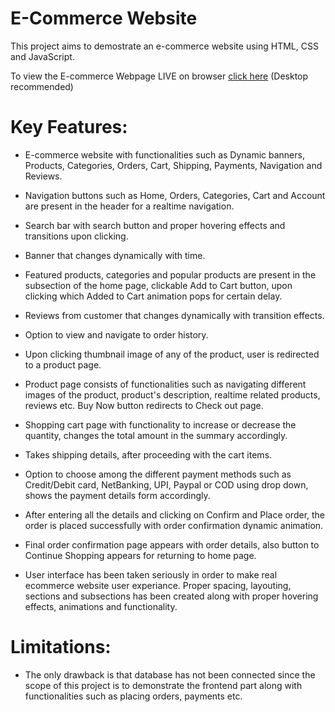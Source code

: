 # E-Commerce Website
This project aims to demostrate an e-commerce website using HTML, CSS and JavaScript. 

To view the E-commerce Webpage LIVE on browser [click here](https://singhtanishq.github.io/ecommerce/index.html) (Desktop recommended)


# Key Features:
- E-commerce website with functionalities such as Dynamic banners, Products, Categories, Orders, Cart, Shipping, Payments, Navigation and Reviews.
  
- Navigation buttons such as Home, Orders, Categories, Cart and Account are present in the header for a realtime navigation.

- Search bar with search button and proper hovering effects and transitions upon clicking.

- Banner that changes dynamically with time.

- Featured products, categories and popular products are present in the subsection of the home page, clickable Add to Cart button, upon clicking which Added to Cart animation pops for certain delay.

- Reviews from customer that changes dynamically with transition effects.

- Option to view and navigate to order history.

- Upon clicking thumbnail image of any of the product, user is redirected to a product page.

- Product page consists of functionalities such as navigating different images of the product, product's description, realtime related products, reviews etc. Buy Now button redirects to Check out page.

- Shopping cart page with functionality to increase or decrease the quantity, changes the total amount in the summary accordingly.

- Takes shipping details, after proceeding with the cart items.

- Option to choose among the different payment methods such as Credit/Debit card, NetBanking, UPI, Paypal or COD using drop down, shows the payment details form accordingly.

- After entering all the details and clicking on Confirm and Place order, the order is placed successfully with order confirmation dynamic animation.

- Final order confirmation page appears with order details, also button to Continue Shopping appears for returning to home page.

- User interface has been taken seriously in order to make real ecommerce website user experiance. Proper spacing, layouting, sections and subsections has been created along with proper hovering effects, animations and functionality.

# Limitations:
- The only drawback is that database has not been connected since the scope of this project is to demonstrate the frontend part along with functionalities such as placing orders, payments etc.
